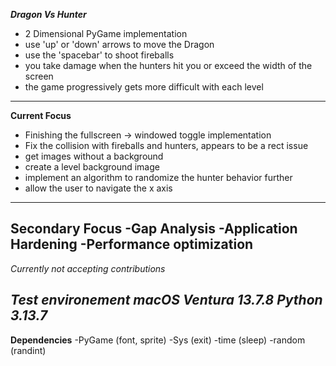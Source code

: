 ***Dragon Vs Hunter***
- 2 Dimensional PyGame implementation
- use 'up' or 'down' arrows to move the Dragon
- use the 'spacebar' to shoot fireballs
- you take damage when the hunters hit you or exceed the width of the screen
- the game progressively gets more difficult with each level
---
**Current Focus**
- Finishing the fullscreen -> windowed toggle implementation
- Fix the collision with fireballs and hunters, appears to be a rect issue
- get images without a background
- create a level background image
- implement an algorithm to randomize the hunter behavior further
- allow the user to navigate the x axis
---
**Secondary Focus**
-Gap Analysis
-Application Hardening
-Performance optimization
---
*Currently not accepting contributions*

*Test environement macOS Ventura 13.7.8*
*Python 3.13.7*
---
**Dependencies**
-PyGame (font, sprite)
-Sys (exit)
-time (sleep)
-random (randint)
